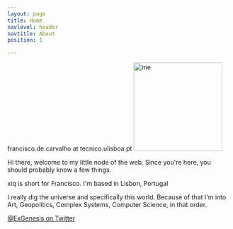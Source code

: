 ```yaml
---
layout: page
title: Home
navlevel: header
navtitle: About
position: 1

---
```

francisco.de.carvalho at tecnico.ulisboa.pt
<img src="{{ site.url }}/assets/img/xiqpic.jpg" alt="me" width="200"/>

Hi there, welcome to my little node of the web. Since you're here, you should probably know a few things.

xiq is short for Francisco. I'm based in Lisbon, Portugal

I really dig the universe and specifically this world. Because of that I'm into Art, Geopolitics, Complex Systems, Computer Science, in that order.

[@ExGenesis on Twitter](https://twitter.com/home)
